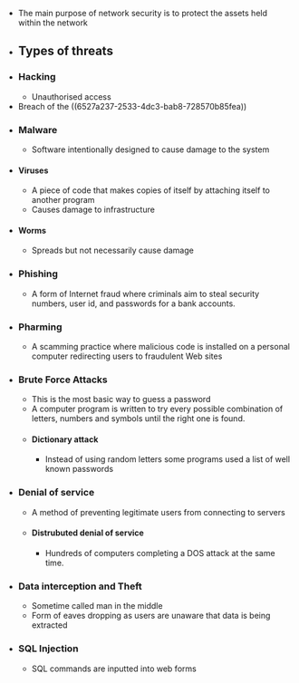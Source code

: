 - The main purpose of network security is to protect the assets held within the network
- ## Types of threats
- ### Hacking
	- Unauthorised access
- Breach of the ((6527a237-2533-4dc3-bab8-728570b85fea))
- ### Malware
	- Software intentionally designed to cause damage to the system
- #### Viruses
	- A piece of code that makes copies of itself by attaching itself to another program
	- Causes damage to infrastructure
- #### Worms
	- Spreads but not necessarily cause damage
- ### Phishing
	- A form of Internet fraud where criminals aim to steal security numbers, user id, and passwords for a bank accounts.
- ### Pharming
	- A scamming practice where malicious code is installed on a personal computer redirecting users to fraudulent Web sites
- ### Brute Force Attacks
	- This is the most basic way to guess a password
	- A computer program is written to try every possible combination of letters, numbers and symbols until the right one is found.
	- #### Dictionary attack
		- Instead of using random letters some programs used a list of well known passwords
- ### Denial of service
	- A method of preventing legitimate users from connecting to servers
	- #### Distrubuted denial of service
		- Hundreds of computers completing a DOS attack at the same time.
- ### Data interception and Theft
	- Sometime called man in the middle
	- Form of eaves dropping as users are unaware that data is being extracted
- ### SQL Injection
	- SQL commands are inputted into web forms